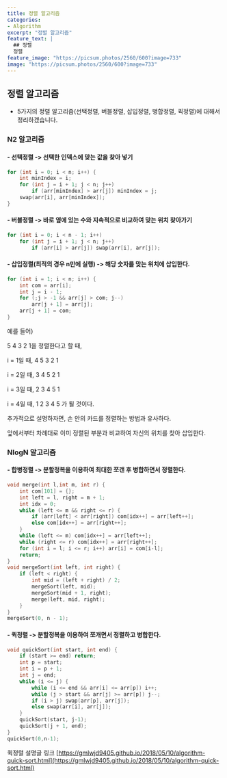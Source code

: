 ```yaml
---
title: 정렬 알고리즘
categories:
- Algorithm
excerpt: "정렬 알고리즘"
feature_text: |
  ## 정렬
  정렬
feature_image: "https://picsum.photos/2560/600?image=733"
image: "https://picsum.photos/2560/600?image=733"
---
```

## 정렬 알고리즘

- 5가지의 정렬 알고리즘(선택정렬, 버블정렬, 삽입정렬, 병합정렬, 퀵정렬)에 대해서 정리하겠습니다.

### N2 알고리즘

#### - 선택정렬 -> 선택한 인덱스에 맞는 값을 찾아 넣기

```c
for (int i = 0; i < n; i++) {
	int minIndex = i;
	for (int j = i + 1; j < n; j++)
		if (arr[minIndex] > arr[j]) minIndex = j;
	swap(arr[i], arr[minIndex]);
}
```



#### - 버블정렬 -> 바로 옆에 있는 수와 지속적으로 비교하여 맞는 위치 찾아가기

```c
for (int i = 0; i < n - 1; i++)
	for (int j = i + 1; j < n; j++)
		if (arr[i] > arr[j]) swap(arr[i], arr[j]);
```



#### - 삽입정렬(최적의 경우 n만에 실행) -> 해당 숫자를 맞는 위치에 삽입한다.

```c
for (int i = 1; i < n; i++) {
	int com = arr[i];
	int j = i - 1;
	for (;j > -1 && arr[j] > com; j--)
		arr[j + 1] = arr[j];
	arr[j + 1] = com;
}
```

예를 들어)

5 4 3 2 1을 정렬한다고 할 때,

i = 1일 때, 4 5 3 2 1

i = 2일 때, 3 4 5 2 1

i = 3일 때, 2 3 4 5 1

i = 4일 때, 1 2 3 4 5 가 될 것이다.

추가적으로 설명하자면, 손 안의 카드를 정렬하는 방법과 유사하다.

앞에서부터 차례대로 이미 정렬된 부분과 비교하여 자신의 위치를 찾아 삽입한다.



### NlogN 알고리즘

#### - 합병정렬 -> 분할정복을 이용하여 최대한 쪼갠 후 병합하면서 정렬한다.

```c
void merge(int l,int m, int r) {
	int com[101] = {};
	int left = l, right = m + 1;
	int idx = 0;
	while (left <= m && right <= r) {
		if (arr[left] < arr[right]) com[idx++] = arr[left++];
		else com[idx++] = arr[right++];
	}
	while (left <= m) com[idx++] = arr[left++];
	while (right <= r) com[idx++] = arr[right++];
	for (int i = l; i <= r; i++) arr[i] = com[i-l];
	return;
}
void mergeSort(int left, int right) {
	if (left < right) {
		int mid = (left + right) / 2;
		mergeSort(left, mid);
		mergeSort(mid + 1, right);
		merge(left, mid, right);
	}
}
mergeSort(0, n - 1);
```



#### - 퀵정렬 -> 분할정복을 이용하여 쪼개면서 정렬하고 병합한다.

```c
void quickSort(int start, int end) {
	if (start >= end) return;
	int p = start;
	int i = p + 1;
	int j = end;
	while (i <= j) {
		while (i <= end && arr[i] <= arr[p]) i++;
		while (j > start && arr[j] >= arr[p]) j--;
		if (i > j) swap(arr[p], arr[j]);
		else swap(arr[i], arr[j]);
	}
	quickSort(start, j-1);
	quickSort(j + 1, end);
}
quickSort(0,n-1);
```

퀵정렬 설명글 링크
[https://gmlwjd9405.github.io/2018/05/10/algorithm-quick-sort.html](https://gmlwjd9405.github.io/2018/05/10/algorithm-quick-sort.html)
